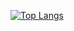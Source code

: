 [![Top Langs](https://github-readme-stats.vercel.app/api/top-langs/?Rafat-Darawshe=your-github-Rafat-Darawshe&layout=compact&theme=vision-friendly-dark)](https://github.com/anuraghazra/github-readme-stats)
